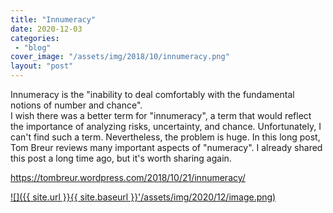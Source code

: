 ```yaml
---
title: "Innumeracy"
date: 2020-12-03
categories: 
 - "blog"
cover_image: "/assets/img/2018/10/innumeracy.png"
layout: "post"
---
```


Innumeracy is the "inability to deal comfortably with the fundamental notions of number and chance".<br>I wish there was a better term for "innumeracy", a term that would reflect the importance of analyzing risks, uncertainty, and chance. Unfortunately, I can't find such a term. Nevertheless, the problem is huge. In this long post, Tom Breur reviews many important aspects of "numeracy". I already shared this post a long time ago, but it's worth sharing again.

https://tombreur.wordpress.com/2018/10/21/innumeracy/

[![]({{ site.url }}{{ site.baseurl }}'/assets/img/2020/12/image.png)](https://tombreur.wordpress.com/2018/10/21/innumeracy/' )
